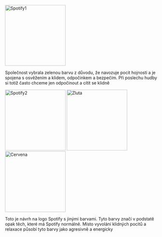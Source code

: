 <img src="https://skok.vse.cz/wp-content/uploads/2021/12/Spotify-logo.png" alt="Spotify1" width="200"/>

Společnost vybrala zelenou barvu z důvodu, že navozuje pocit hojnosti a je spojena s osvěžením a klidem, odpočinkem a bezpečím. Při poslechu hudby si totiž často chceme jen odpočinout a cítit se klidně

<img src="https://cdn.discordapp.com/attachments/765583083624726578/1159752204375302184/image.png?ex=65322a68&is=651fb568&hm=868490134334ef646a9c97debb629aafb86b22c6b752c5c08a89cdcc4908a2e3&" alt="Spotify2" width="200"/>


<img src="https://placehold.co/600x400/FFF300/FFF300" alt="Zluta" width="200"/>
<img src="https://placehold.co/600x400/F0190A/F0190A" alt="Cervena" width="200"/>


Toto je návrh na logo Spotify s jinými barvami. Tyto barvy značí v podstatě opak těch, které má Spotify normálně. Místo vyvolání klidných pocitů a relaxace působí tyto barvy jako agresivně a energicky
